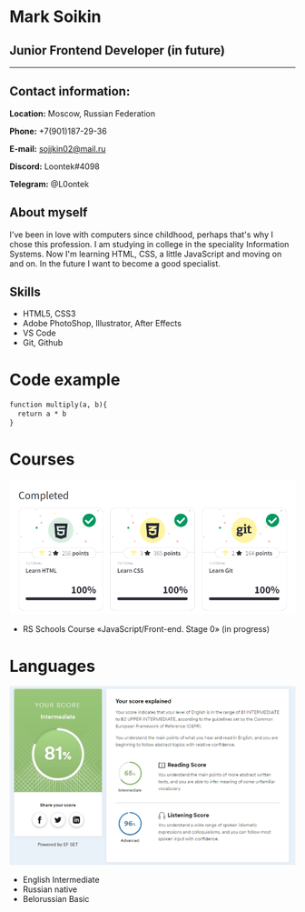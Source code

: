 # Mark Soikin

## Junior Frontend Developer (in future)

***

## Contact information:

**Location:** Moscow, Russian Federation

**Phone:** +7(901)187-29-36

**E-mail:** sojjkin02@mail.ru

**Discord:** Loontek#4098

**Telegram:** @L0ontek

## About myself

I've been in love with computers since childhood, perhaps that's why I chose this profession.
I am studying in college in the speciality Information Systems. Now I'm learning HTML, CSS, a little JavaScript
and moving on and on. In the future I want to become a good specialist.

## Skills

* HTML5, CSS3
* Adobe PhotoShop, Illustrator, After Effects
* VS Code 
* Git, Github

# Code example

```
function multiply(a, b){
  return a * b
}
```

# Courses

![w3schools](./images/w3school.png "W3schools skills")

* RS Schools Course «JavaScript/Front-end. Stage 0» (in progress)

# Languages 

![efset](./images/efset.png "English skills")

* English Intermediate 
* Russian native
* Belorussian Basic
